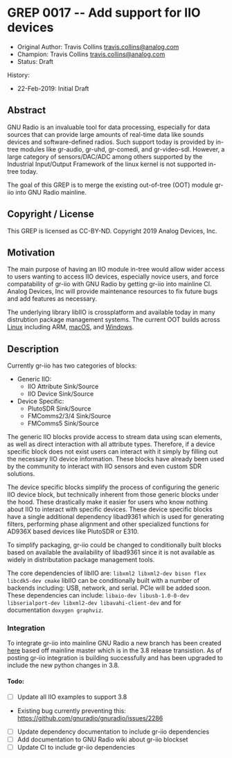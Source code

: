 # GREP 0017 -- Add support for IIO devices

- Original Author: Travis Collins <travis.collins@analog.com>
- Champion: Travis Collins <travis.collins@analog.com>
- Status: Draft

History:
- 22-Feb-2019: Initial Draft

## Abstract

GNU Radio is an invaluable tool for data processing, especially for data sources that can provide large amounts of real-time data like sounds devices and software-defined radios. Such support today is provided by in-tree modules like gr-audio, gr-uhd, gr-comedi, and gr-video-sdl. However, a large category of sensors/DAC/ADC among others supported by the Industrial Input/Output Framework of the linux kernel is not supported in-tree today.

The goal of this GREP is to merge the existing out-of-tree (OOT) module gr-iio into GNU Radio mainline.

## Copyright / License

This GREP is licensed as CC-BY-ND.
Copyright 2019 Analog Devices, Inc.

## Motivation

The main purpose of having an IIO module in-tree would allow wider access to users wanting to access IIO devices, especially novice users, and force compatability of gr-iio with GNU Radio by getting gr-iio into mainline CI. Analog Devices, Inc will provide maintenance resources to fix future bugs and add features as necessary.

The underlying library libIIO is crossplatform and available today in many distrubtion package management systems. The current OOT builds across [Linux](https://wiki.analog.com/resources/tools-software/linux-software/gnuradio) including ARM, [macOS](https://github.com/macports/macports-ports/blob/master/science/gr-iio/Portfile), and [Windows](https://github.com/tfcollins/GNURadio_Windows_Build_Scripts/releases/tag/1.5.0).

## Description

Currently gr-iio has two categories of blocks:
 - Generic IIO:
    - IIO Attribute Sink/Source
    - IIO Device Sink/Source
 - Device Specific:
    - PlutoSDR Sink/Source
    - FMComms2/3/4 Sink/Source
    - FMComms5 Sink/Source
    
The generic IIO blocks provide access to stream data using scan elements, as well as direct interaction with all attribute types. Therefore, if a device specific block does not exist users can interact with it simply by filling out the necessary IIO device information. These blocks have already been used by the community to interact with IIO sensors and even custom SDR solutions.

The device specific blocks simplify the process of configuring the generic IIO device block, but technically inherent from those generic blocks under the hood. These drastically make it easier for users who know nothing about IIO to interact with specific devices. These device specific blocks have a single additional dependency libad9361 which is used for generating filters, performing phase alignment and other specialized functions for AD936X based devices like PlutoSDR or E310.

To simplify packaging, gr-iio could be changed to conditionally built blocks based on available the availability of libad9361 since it is not available as widely in distributation package management tools.

The core dependencies of libIIO are: `libxml2 libxml2-dev bison flex libcdk5-dev cmake`
libIIO can be conditionally built with a number of backends including: USB, network, and serial. PCIe will be added soon. These dependencies can include: `libaio-dev libusb-1.0-0-dev libserialport-dev libxml2-dev libavahi-client-dev` and for documentation `doxygen graphviz`.

### Integration

To integrate gr-iio into mainline GNU Radio a new branch has been created [here](https://github.com/analogdevicesinc/gnuradio/tree/merge-griio) based off mainline master which is in the 3.8 release transistion. As of posting gr-iio integration is building successfully and has been upgraded to include the new python changes in 3.8.

#### Todo:
 - [ ] Update all IIO examples to support 3.8
  - Existing bug currently preventing this: https://github.com/gnuradio/gnuradio/issues/2286
 - [ ] Update dependency documentation to include gr-iio dependencies
 - [ ] Add documentation to GNU Radio wiki about gr-iio blockset
 - [ ] Update CI to include gr-iio dependencies
